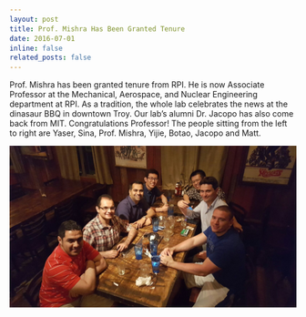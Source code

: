 ```yaml
---
layout: post
title: Prof. Mishra Has Been Granted Tenure
date: 2016-07-01
inline: false
related_posts: false
---
```

Prof. Mishra has been granted tenure from RPI. He is now Associate Professor at the Mechanical, Aerospace, and Nuclear Engineering department at RPI. As a tradition, the whole lab celebrates the news at the dinasaur BBQ in downtown Troy. Our lab’s alumni Dr. Jacopo has also come back from MIT. Congratulations Professor! The people sitting from the left to right are Yaser, Sina, Prof. Mishra, Yijie, Botao, Jacopo and Matt.

![Mishra Tenure](/assets/img/mishra_tenure.jpg)
